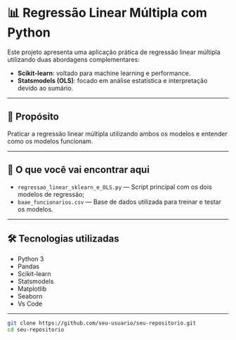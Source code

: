 # 📊 Regressão Linear Múltipla com Python

Este projeto apresenta uma aplicação prática de regressão linear múltipla utilizando duas abordagens complementares:

- **Scikit-learn**: voltado para machine learning e performance.
- **Statsmodels (OLS)**: focado em análise estatística e interpretação devido ao sumário.

---

## 🧠 Propósito

Praticar a regressão linear múltipla utilizando ambos os modelos e entender como os modelos funcionam.

---

## 📁 O que você vai encontrar aqui

- `regressao_linear_sklearn_e_OLS.py` — Script principal com os dois modelos de regressão;
- `baae_funcionarios.csv` — Base de dados utilizada para treinar e testar os modelos.

---

## 🛠️ Tecnologias utilizadas

- Python 3
- Pandas
- Scikit-learn  
- Statsmodels
- Matplotlib
- Seaborn
- Vs Code

---

   ```bash
   git clone https://github.com/seu-usuario/seu-repositorio.git
   cd seu-repositorio
